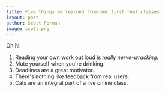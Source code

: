 ```yaml
---
title: Five things we learned from our first real classes
layout: post
author: Scott Forman
image: scott.png
---
```


Oh hi. 

1. Reading your own work out loud is _really nerve-wracking_. 
2. Mute yourself when you're drinking. 
3. Deadlines are a great motivator. 
4. There's nothing like feedback from real users.
5. Cats are an integral part of a live online class.
